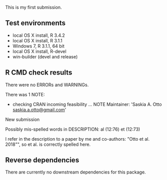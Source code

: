 This is my first submission.

## Test environments

* local OS X install, R 3.4.2
* local OS X install, R 3.1.1
* Windows 7, R 3.1.1, 64 bit
* local OS X install, R-devel
* win-builder (devel and release)


## R CMD check results
There were no ERRORs and WARNINGs.

There was 1 NOTE:

* checking CRAN incoming feasibility ... NOTE
Maintainer: 'Saskia A. Otto <saskia.a.otto@gmail.com>'

New submission

Possibly mis-spelled words in DESCRIPTION:
  al (12:76)
  et (12:73)
  
I refer in the description to a paper by me and co-authors:
"Otto et al. 2018"", so et al. is correctly spelled here.

## Reverse dependencies

There are currently no downstream dependencies for this package.



